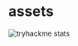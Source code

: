 # assets
![tryhackme stats](https://raw.githubusercontent.com/<Tibutti>/<Tibutti>/master/assets/thm_propic.png)
